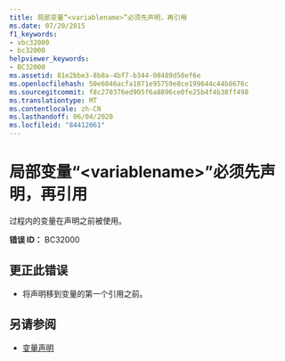 ```yaml
---
title: 局部变量“<variablename>”必须先声明，再引用
ms.date: 07/20/2015
f1_keywords:
- vbc32000
- bc32000
helpviewer_keywords:
- BC32000
ms.assetid: 81e2bbe3-8b8a-4bf7-b344-08489d50ef6e
ms.openlocfilehash: 50e6046acfa1871e95759e8ce199644c44b8676c
ms.sourcegitcommit: f8c270376ed905f6a8896ce0fe25b4f4b38ff498
ms.translationtype: MT
ms.contentlocale: zh-CN
ms.lasthandoff: 06/04/2020
ms.locfileid: "84412061"
---
```

# <a name="local-variable-variablename-cannot-be-referred-to-before-it-is-declared"></a>局部变量“\<variablename>”必须先声明，再引用
过程内的变量在声明之前被使用。  
  
 **错误 ID：** BC32000  
  
## <a name="to-correct-this-error"></a>更正此错误  
  
- 将声明移到变量的第一个引用之前。  
  
## <a name="see-also"></a>另请参阅

- [变量声明](../programming-guide/language-features/variables/variable-declaration.md)
